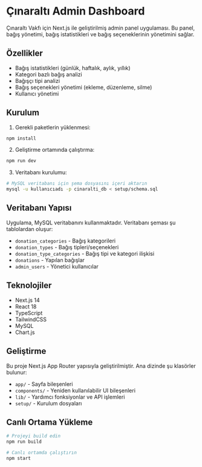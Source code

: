 # Çınaraltı Admin Dashboard

Çınaraltı Vakfı için Next.js ile geliştirilmiş admin panel uygulaması. Bu panel, bağış yönetimi, bağış istatistikleri ve bağış seçeneklerinin yönetimini sağlar.

## Özellikler

- Bağış istatistikleri (günlük, haftalık, aylık, yıllık)
- Kategori bazlı bağış analizi
- Bağışçı tipi analizi
- Bağış seçenekleri yönetimi (ekleme, düzenleme, silme)
- Kullanıcı yönetimi

## Kurulum

1. Gerekli paketlerin yüklenmesi:

```bash
npm install
```

2. Geliştirme ortamında çalıştırma:

```bash
npm run dev
```

3. Veritabanı kurulumu:

```bash
# MySQL veritabanı için şema dosyasını içeri aktarın
mysql -u kullanıcıadı -p cinaralti_db < setup/schema.sql
```

## Veritabanı Yapısı

Uygulama, MySQL veritabanını kullanmaktadır. Veritabanı şeması şu tablolardan oluşur:

- `donation_categories` - Bağış kategorileri
- `donation_types` - Bağış tipleri/seçenekleri
- `donation_type_categories` - Bağış tipi ve kategori ilişkisi
- `donations` - Yapılan bağışlar
- `admin_users` - Yönetici kullanıcılar

## Teknolojiler

- Next.js 14
- React 18
- TypeScript
- TailwindCSS
- MySQL
- Chart.js

## Geliştirme

Bu proje Next.js App Router yapısıyla geliştirilmiştir. Ana dizinde şu klasörler bulunur:

- `app/` - Sayfa bileşenleri
- `components/` - Yeniden kullanılabilir UI bileşenleri
- `lib/` - Yardımcı fonksiyonlar ve API işlemleri
- `setup/` - Kurulum dosyaları

## Canlı Ortama Yükleme

```bash
# Projeyi build edin
npm run build

# Canlı ortamda çalıştırın
npm start
```
